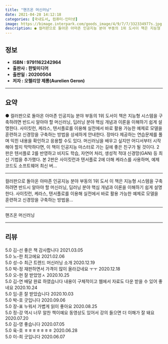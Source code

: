 ```yaml
---
title: "핸즈온 머신러닝"
date: 2021-04-28 14:12:18
categories: [국내도서, 컴퓨터-인터넷]
image: https://bimage.interpark.com/goods_image/4/9/7/7/332334977s.jpg
description: ● 컬러판으로 돌아온 아마존 인공지능 분야 부동의 1위 도서이 책은 지능형 시스템을 구축하려면 반드시 알아야 할 머신러닝, 딥러닝 분야 핵심 개념과 이론을 이해하기 쉽게 설명한다. 사이킷런, 케라스, 텐서플로를 이용해 실전에서 바로 활용 가능한 예제로 모델을 훈련하고 신경망을 구축하는
---
```


## **정보**

- **ISBN : 9791162242964**
- **출판사 : 한빛미디어**
- **출판일 : 20200504**
- **저자 : 오렐리앙 제롱(Aurelien Geron)**

------



## **요약**

●  컬러판으로 돌아온 아마존 인공지능 분야 부동의 1위 도서이 책은 지능형 시스템을 구축하려면 반드시 알아야 할 머신러닝, 딥러닝 분야 핵심 개념과 이론을 이해하기 쉽게 설명한다. 사이킷런, 케라스, 텐서플로를 이용해 실전에서 바로 활용 가능한 예제로 모델을 훈련하고 신경망을 구축하는 방법을 상세하게 안내한다. 장마다 제공하는 연습문제를 풀며 익힌 내용을 확인하고 응용할 수도 있다. 머신러닝을 배우고 싶지만 어디서부터 시작해야 할지 막막하다면, 이 책이 인공지능 마스터로 가는 길에 좋은 친구가 될 것이다. 2판은 텐서플로 2를 반영하고 비지도 학습, 자연어 처리, 생성적 적대 신경망(GAN) 등 최신 기법을 추가했다. 본 2판은 사이킷런과 텐서플로 2에 더해 케라스를 사용하며, 예제 코드도 소프트웨어 최신 버...

------

컬러판으로 돌아온 아마존 인공지능 분야 부동의 1위 도서
이 책은 지능형 시스템을 구축하려면 반드시 알아야 할 머신러닝, 딥러닝 분야 핵심 개념과 이론을 이해하기 쉽게 설명한다. 사이킷런, 케라스, 텐서플로를 이용해 실전에서 바로 활용 가능한 예제로 모델을 훈련하고 신경망을 구축하는 방법을... 

------


핸즈온 머신러닝 

------


## **리뷰** 

5.0 김-선 좋은 책 감사합니다 2021.03.05 <br/>5.0 노-한 최고에요 2021.02.06 <br/>5.0 성-수 최근 트렌드 머신러닝 소개 2020.12.19 <br/>5.0 박-정 재판하면서 가격이 많이 올라갔네요 ㅜㅜ 2020.12.18 <br/>5.0 오-현 잘 받았엉ㅅ 2020.10.25 <br/>5.0 김-연 배달 완료 하였습니다
내용이 구체적이고 웹에서 자료도 다운 받을 수 있어 좋네요 2020.10.24 <br/>5.0 임-훈 잘 받았습니다 2020.10.03 <br/>5.0 박-호 굿입니다 2020.09.06 <br/>5.0 장-표 누워서 가볍게 읽이 좋아요 2020.08.25 <br/>5.0 정-강 역시 너무 알찬 책이예요 동영상도 있어서 강의 들으면 더 이해가 잘 돼요 2020.07.20 <br/>5.0 김-영 좋습니다 2020.07.05 <br/>5.0 육-호 ㅎㅎㅎㅎㅎㅎㅎ 2020.06.28 <br/>5.0 이-희 굿입니다 2020.06.07 <br/>